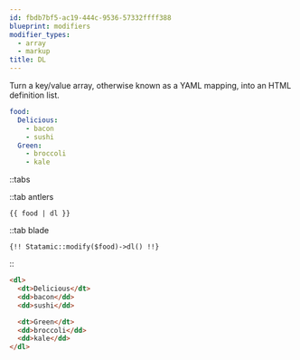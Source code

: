 ```yaml
---
id: fbdb7bf5-ac19-444c-9536-57332ffff388
blueprint: modifiers
modifier_types:
  - array
  - markup
title: DL
---
```

Turn a key/value array, otherwise known as a YAML mapping, into an HTML definition list.

```yaml
food:
  Delicious:
    - bacon
    - sushi
  Green:
    - broccoli
    - kale
```

::tabs

::tab antlers
```antlers
{{ food | dl }}
```
::tab blade
```blade
{!! Statamic::modify($food)->dl() !!}
```
::

```html
<dl>
  <dt>Delicious</dt>
  <dd>bacon</dd>
  <dd>sushi</dd>

  <dt>Green</dt>
  <dd>broccoli</dd>
  <dd>kale</dd>
</dl>
```

